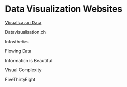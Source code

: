 # Data Visualization Websites

<a href="http://www.visualisingdata.com/">Visualization Data</a>

Datavisualisation.ch

Infosthetics

Flowing Data

Information is Beautiful

Visual Complexity

FiveThirtyEight
